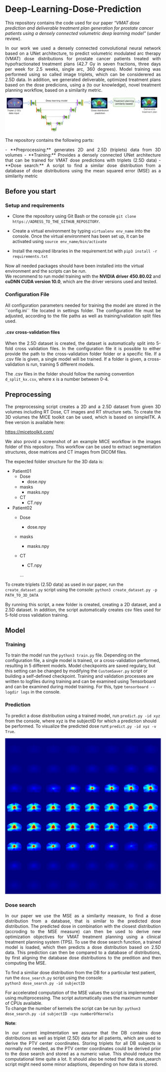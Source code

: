 # Deep-Learning-Dose-Prediction


This repository contains the code used for our paper _“VMAT dose prediction and deliverable treatment plan generation for prostate cancer patients using a densely connected volumetric deep learning model”_ (under review). <br>


<p align="justify">
In our work we used a densely connected convolutional neural network based on a UNet architecture, to predict volumetric modulated arc therapy (VMAT) dose distributions for prostate cancer patients treated with hypofractionated treatment plans (42.7 Gy in seven fractions, three days per week for 2.5 weeks, single arc, 360 degrees). Model training was performed using so called image triplets, which can be considerered as 2.5D data. In addition, we generated deliverable, optimized treatment plans based on the dose predicions, using a (to our knowledge), novel treatment planning workflow, based on a similarity metric.
</p>

![plot](./figures/VMAT_DeepLearning.png)

The repository contains the following parts:

<p align="justify">
- **Preprocessing:** generates 2D and 2.5D (triplets) data from 3D volumes
- **Training:** Provides a densely connected UNet architecture that can be trained for VMAT dose predictions with triplets (2.5D data)
- **Dose search:** A script to find a similar dose distribution from a database of dose distributions using the mean squared error (MSE) as a similarity metric
</p>

## Before you start

### Setup and requirements


- Clone the repository using Git Bash or the console  ``git clone https://ADRESS_TO_THE_GITHUB_REPOSITORY``. <br>

- Create a virtual environment by typing ``virtualenv env_name`` into the console.
  Once the virtual environment has been set up, it can be activated using ``source env_name/bin/activate``

- Install the required libraries in the requirement.txt with  ``pip3 install -r requirements.txt``



Now all needed packages should have been installed into the virtual environment and the scripts can be run. <br>
We recommend to run model training with the **NVIDIA driver 450.80.02** and **cuDNN CUDA version 10.0**, which are the driver versions used and tested.  


### Configuration File

<p align="justify">
All configuration parameters needed for training the model are stored in the ``config.ini`` file located in settings folder.
The configuration file must be adjusted, according to the file paths as well as training/validation split files used.
</p>

#### .csv cross-validation files

<p align="justify">
When the 2.5D dataset is created, the dataset is automatically split into 5-fold cross validation files. In the configuration file it is possible to either provide the path to the cross-validation folder folder or a specific file.
If a .csv file is given, a single model will be trained. If a folder is given, a cross-validation is run, training 5 different models. 
</p>

The .csv files in the folder should follow the naming convention ``d_split_kx.csv``, where x is a number between 0-4.


## Preprocessing

<p align="justify">
The preprocessing script creates a 2D and a 2.5D dataset from given 3D volumes including RT Dose, CT images and RT structure sets.
To create the 3D volumes the MICE toolkit can be used, which is based on simpleITK. A free version is available here:
</p>

https://micetoolkit.com/

<p align="justify">
We also provid a screenshot of an example MICE workflow in the images folder of this repository. This workflow can be used to extract segmentation structures, dose matrices and CT images from DICOM files.
</p>


The expected folder structure for the 3D data is:
- Patient01
  - Dose
    - dose.npy   
  - masks
    - masks.npy 
  - CT   
    - CT.npy 
- Patient02
  - Dose
    - dose.npy   
  - masks
    - masks.npy 
  - CT   
    - CT.npy 
    
    ...



To create triplets (2.5D data) as used in our paper, run the ``create_dataset.py`` script using the console:
``python3 create_dataset.py -p PATH_TO_3D_DATA``
<p align="justify">
By running this script, a new folder is created, creating a 2D dataset, and a 2.5D dataset.
In addition, the script automatically creates csv files used for 5-fold cross validation training.
</p>

## Model

### Training


To train the model run the ``python3 train.py`` file. Depending on the configuration file, a single model is trained, or a cross-validation performed, resulting in 5 different models.
Model checkpoints are saved regulary, but this setting can be changed by modifying the ``CustomSaver.py`` script or building a self-defined checkpoint.
Training and validation processes are written to logfiles during training and can be examined using Tensorboard and can be examined during model training.
For this, type ``tensorboard --logdir logs`` in the console.


### Prediction

To predict a dose distribution using a trained model, run ``predict.py -id xyz`` from the console, where xyz is the subjectID for which a prediction should be performed.
To visualize the predicted dose runt ``predict.py -id xyz -v True``.

![plot](./figures/prediction.png)

### Dose search

<p align="justify">
In our paper we use the MSE as a similarity measure, to find a dose distribution from a database, that is similar to the predicted dose distribution.
The predicted dose in combination with the closest distribution (accroding to the MSE measure) can then be used to derive new optimization objectives for VMAT treatment planning using a clinical treatment planning system (TPS).
To use the dose search function, a trained model is loaded, which then predicts a dose distribution based on 2.5D data. This prediction can then be compared to a database of distributions, by first aligning the database dose distributions to the predition and then computing the MSE.
</p>

To find a similiar dose distribution from the DB for a particular test patient, run the ``dose_search.py`` script using the console: <br>
``python3 dose_search.py -id subjectID``

For accelerated computation of the MSE values the script is implemented using multiprocessing. The script automatically uses the maximum number of CPUs available. <br>
To change the number of kernels the script can be run by: ``python3 dose_search.py -id subjectID -cpu numberOfKernels``



**Note**: 
<p align="justify">
In our current implmentation we assume that the DB contains dose distributions as well as triplet (2.5D) data for all patients, which are used to derive the PTV center coordinates. Storing triplets for all DB subjects is normally not needed, as the PTV center coordinates could be derived prior to the dose search and stored as a numeric value. This should reduce the computational time quite a lot. It should also be noted that the dose_search script might need some minor adaptions, depending on how data is stored.
</p>
